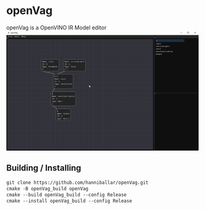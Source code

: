 # openVag

openVag is a OpenVINO IR Model editor
![animation](https://raw.githubusercontent.com/hanniballar/openVag/refs/heads/master/docs/OpenVag.gif)

## Building / Installing

```
git clone https://github.com/hanniballar/openVag.git
cmake -B openVag_build openVag
cmake --build openVag_build --config Release
cmake --install openVag_build --config Release
```
